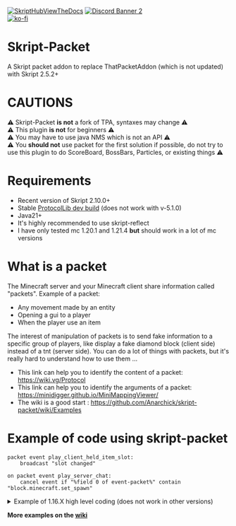 [![SkriptHubViewTheDocs](http://skripthub.net/static/addon/ViewTheDocsButton.png)](http://skripthub.net/docs/?addon=skript-packet)
[![Discord Banner 2](https://discordapp.com/api/guilds/138464183946575874/widget.png?style=banner2)](https://discord.com/channels/138464183946575874/860221632852393996)  
[![ko-fi](https://ko-fi.com/img/githubbutton_sm.svg)](https://ko-fi.com/R6R3VYU8L)

# Skript-Packet
A Skript packet addon to replace ThatPacketAddon (which is not updated) with Skript 2.5.2+

# CAUTIONS

⚠️ Skript-Packet **is not** a fork of TPA, syntaxes may change ⚠️  
⚠️ This plugin **is not** for beginners ⚠️  
⚠️ You may have to use java NMS which is not an API ⚠️  
⚠️ You **should not** use packet for the first solution if possible, do not try to use this plugin to do ScoreBoard, BossBars, Particles, or existing things ⚠️

# Requirements
 - Recent version of Skript 2.10.0+
 - Stable [ProtocolLib dev build](https://ci.dmulloy2.net/job/ProtocolLib/) (does not work with v-5.1.0)
 - Java21+
 - It's highly recommended to use skript-reflect
 - I have only tested mc 1.20.1 and 1.21.4 **but** should work in a lot of mc versions

# What is a packet
The Minecraft server and your Minecraft client share information called "packets".
Example of a packet:  
 - Any movement made by an entity
 - Opening a gui to a player
 - When the player use an item

The interest of manipulation of packets is to send fake information to a specific group of players, like display a fake diamond block (client side) instead of a tnt (server side).
You can do a lot of things with packets, but it's really hard to understand how to use them ...

- This link can help you to identify the content of a packet: https://wiki.vg/Protocol
- This link can help you to identify the arguments of a packet: https://minidigger.github.io/MiniMappingViewer/
- The wiki is a good start : https://github.com/Anarchick/skript-packet/wiki/Examples
 
# Example of code using skript-packet

```applescript
packet event play_client_held_item_slot:
    broadcast "slot changed"
    
on packet event play_server_chat:
    cancel event if "%field 0 of event-packet%" contain "block.minecraft.set_spawn"
```

<details>
  <summary>Example of 1.16.X high level coding (does not work in other versions)</summary>
 
```applescript
function BiomeStorage(biome: biome) :: object:
    set {_id} to nms biome id of {_biome}
    if {BiomeStorage::%{_id}%} is not set:
        loop 1024 times:
            set {_biomeId::%loop-value%} to {_id}
        set {BiomeStorage::%{_id}%} to {_biomeId::*} as primitive int array
    return {BiomeStorage::%{_id}%}

import:
    net.minecraft.server.v1_16_R3.PacketPlayOutMapChunk

effect change client side biome of [chunk] %chunk% to %biome% for %players% :
    trigger:
        await 0.toString() # Async
        set {_chunk} to expression-1
        set {_MapChunk} to new PacketPlayOutMapChunk(nms chunk of {_chunk}, 65535)
        set {_packet} to new play_server_map_chunk packet
        set field 0 of {_packet} to {_chunk}.getX()
        set field 1 of {_packet} to {_chunk}.getZ()
        set field 2 of {_packet} to {_MapChunk}.c # int
        set field 3 of {_packet} to {_MapChunk}.d # NBTTagCompound
        set field 4 of {_packet} to BiomeStorage(expression-2)
        set {_byte::*} to ...{_MapChunk}.f
        set field 5 of {_packet} to {_byte::*} # Primitive byte array
        set field 6 of {_packet} to {_MapChunk}.g # Represent all Tiles Entities
        set field 7 of {_packet} to true # Represent a full chunk, biomes are store only if true
        set field 8 of {_packet} to true
        set field 9 of {_packet} to {_} # Empty ArrayList
        send packet {_packet} to expression-3 without calling event
        
command /biome [<biome>] [<int>]:
    permission: fakebiome.cmd
    trigger:
        delete {biome}
        if arg-1 is set:
            set {biome} to arg-1
            BiomeStorage({biome})
        send "Fake biome set to %{biome}%" to sender

on async packet event play_server_map_chunk:
    {biome} is set
    field 7 of event-packet is true # Represent a full chunk, biomes are store only if true
    set field 4 of event-packet to BiomeStorage({biome})
```
</details>

 **More examples on the [wiki](https://github.com/Anarchick/skript-packet/wiki/Examples)** 
